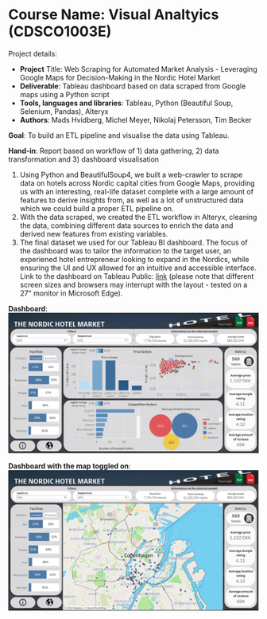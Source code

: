 # Course Name: Visual Analtyics (CDSCO1003E)
Project details:
* **Project** Title: Web Scraping for Automated Market Analysis - Leveraging Google Maps for Decision-Making in the Nordic Hotel Market 
* **Deliverable**: Tableau dashboard based on data scraped from Google maps using a Python script 
* **Tools, languages and libraries**: Tableau, Python (Beautiful Soup, Selenium, Pandas), Alteryx
* **Authors**: Mads Hvidberg, Michel Meyer, Nikolaj Petersson, Tim Becker<br>

**Goal**: To build an ETL pipeline and visualise the data using Tableau.

**Hand-in**: Report based on workflow of 1) data gathering, 2) data transformation and 3) dashboard visualisation
1. Using Python and BeautifulSoup4, we built a web-crawler to scrape data on hotels across Nordic capital cities from Google Maps, providing us with an interesting, real-life dataset complete with a large amount of features to derive insights from, as well as a lot of unstructured data which we could build a proper ETL pipeline on. 
2. With the data scraped, we created the ETL workflow in Alteryx, cleaning the data, combining different data sources to enrich the data and derived new features from existing variables.
3. The final dataset we used for our Tableau BI dashboard. The focus of the dashboard was to tailor the information to the target user, an experiened hotel entrepreneur looking to expand in the Nordics, while ensuring the UI and UX allowed for an intuitive and accessible interface. Link to the dashboard on Tableau Public: [link](https://public.tableau.com/app/profile/mads4252/viz/Nordichotelmarketanalysis/Dashboard) (please note that different screen sizes and browsers may interrupt with the layout - tested on a 27" monitor in Microsoft Edge).

**Dashboard**:
![Dashboard front page](imgs/VA_Dashboard_front-page.png)

**Dashboard with the map toggled on**:
![Dashboard map view](imgs/VA_Dashboard_map-view.png)
